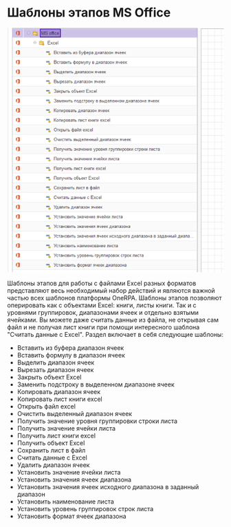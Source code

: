 # Шаблоны этапов MS Office

![](<../../../.gitbook/assets/Excel - Общее.png>)

Шаблоны этапов для работы с файлами Excel разных форматов представляют весь необходимый набор действий и являются важной частью всех шаблонов платформы OneRPA. Шаблоны этапов позволяют оперировать как с объектами Excel: книги, листы книги. Так и с уровнями группировок, диапазонами ячеек и отдельно взятыми ячейками. Вы можете даже считать данные из файла, не открывая сам файл и не получая лист книги при помощи интересного шаблона "Считать данные c Excel". Раздел включает в себя следующие шаблоны:

* Вставить из буфера диапазон ячеек
* Вставить формулу в диапазон ячеек
* Выделить диапазон ячеек
* Вырезать диапазон ячеек
* Закрыть объект Excel
* Заменить подстроку в выделенном диапазоне ячеек
* Копировать диапазон ячеек
* Копировать лист книги excel
* Открыть файл excel
* Очистить выделенный диапазон ячеек
* Получить значение уровня группировки строки листа
* Получить значение ячейки листа
* Получить лист книги excel
* Получить объект Excel
* Сохранить лист в файл
* Считать данные c Excel
* Удалить диапазон ячеек
* Установить значение ячейки листа
* Установить значения ячеек диапазона
* Установить значения ячеек исходного диапазона в заданный диапазон
* Установить наименование листа
* Установить уровень группировок строк листа
* Установить формат ячеек диапазона

